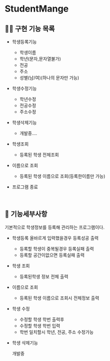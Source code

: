 # StudentMange

## 🧑‍🎓 구현 기능 목록

- 학생등록기능


   - 학생이름
   - 학년(문자,문자열불가)
   - 전공
   - 주소
   - 성별(남/여)(하나의 문자만 가능)
 

- 학생수정기능

   - 학년수정
   - 전공수정
   - 주소수정


- 학생삭제기능

   - 개발중....


- 학생조회

  - 등록된 학생 전체조회


- 이름으로 조회

   - 등록된 학생 이름으로 조회(등록한이름만 가능)


- 프로그램 종료

<br/>

## 🖤 기능세부사항
기본적으로 학생정보를 등록해 관리하는 프로그램이다.

- 학생등록 올바르게 입력했을경우 등록성공 출력

   - 등록할 학생이 중복될경우 등록실패 출력
   - 등록할 공간이없으면 등록실패 출력

- 학생 조회

   - 등록된학생 정보 전체 출력

- 이름으로 조회

   - 등록된 학생 이름으로 조회시 전체정보 출력

- 학생 수정

    - 수정할 학생 학번 출력후
    - 수정할 학생 학번 입력
    - 학번 일치할시 학년, 전공, 주소 수정가능

- 학생 삭제기능

   개발중
